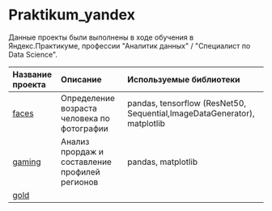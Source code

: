 # Praktikum_yandex
Данные проекты были выполнены в ходе обучения в Яндекс.Практикуме, профессии "Аналитик данных" / "Специалист по Data Science".

| Название проекта | Описание | Используемые библиотеки | 
| :---------------------- | :---------------------- | :---------------------- |
| [faces](faces) | Определение возраста человека по фотографии| pandas, tensorflow (ResNet50, Sequential,ImageDataGenerator), matplotlib |
|[gaming](gaming)| Анализ прордаж и составление профилей регионов | pandas, matplotlib|
|[gold](gold)| ||
